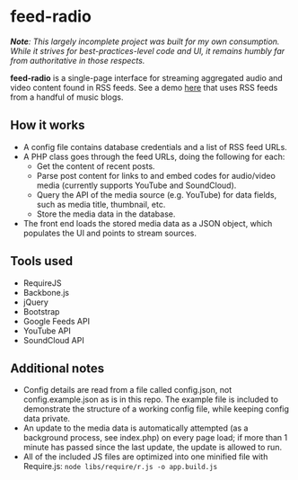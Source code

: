 # feed-radio

_**Note**: This largely incomplete project was built for my own consumption.  While it strives for best-practices-level code and UI, it remains humbly far from authoritative in those respects._

**feed-radio** is a single-page interface for streaming aggregated audio and video content found in RSS feeds.  See a demo <a href="http://6feetofsnow.com" target="_blank">here</a> that uses RSS feeds from a handful of music blogs.

## How it works
* A config file contains database credentials and a list of RSS feed URLs.
* A PHP class goes through the feed URLs, doing the following for each:
  * Get the content of recent posts.
  * Parse post content for links to and embed codes for audio/video media (currently supports YouTube and SoundCloud).
  * Query the API of the media source (e.g. YouTube) for data fields, such as media title, thumbnail, etc.
  * Store the media data in the database.
* The front end loads the stored media data as a JSON object, which populates the UI and points to stream sources.

## Tools used
* RequireJS
* Backbone.js
* jQuery
* Bootstrap
* Google Feeds API
* YouTube API
* SoundCloud API

## Additional notes
* Config details are read from a file called config.json, not config.example.json as is in this repo.  The example file is included to demonstrate the structure of a working config file, while keeping config data private.
* An update to the media data is automatically attempted (as a background process, see index.php) on every page load; if more than 1 minute has passed since the last update, the update is allowed to run.
* All of the included JS files are optimized into one minified file with Require.js: `node libs/require/r.js -o app.build.js`
